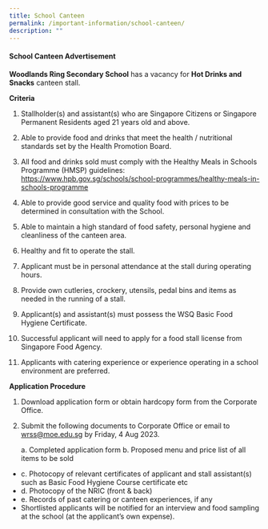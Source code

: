 ```yaml
---
title: School Canteen
permalink: /important-information/school-canteen/
description: ""
---
```

#### School Canteen Advertisement

**Woodlands Ring Secondary School** has a vacancy for **Hot Drinks and Snacks** canteen stall.

**Criteria**
1.	Stallholder(s) and assistant(s) who are Singapore Citizens or Singapore Permanent Residents aged 21 years old and above.

2.	Able to provide food and drinks that meet the health / nutritional standards set by the Health Promotion Board.

3.	All food and drinks sold must comply with the Healthy Meals in Schools Programme (HMSP) guidelines:
https://www.hpb.gov.sg/schools/school-programmes/healthy-meals-in-schools-programme

4.	Able to provide good service and quality food with prices to be determined in consultation with the School.

5.	Able to maintain a high standard of food safety, personal hygiene and cleanliness of the canteen area.

6.	Healthy and fit to operate the stall.

7.	Applicant must be in personal attendance at the stall during operating hours.

8.	Provide own cutleries, crockery, utensils, pedal bins and items as needed in the running of a stall.

9.	Applicant(s) and assistant(s) must possess the WSQ Basic Food Hygiene Certificate.

10.	Successful applicant will need to apply for a food stall license from Singapore Food Agency.

11.	Applicants with catering experience or experience operating in a school environment are preferred.


**Application Procedure**
1.	Download application form or obtain hardcopy form from the Corporate Office.

2.	Submit the following documents to Corporate Office or email to wrss@moe.edu.sg  by Friday, 4 Aug 2023.
	
	a. Completed application form 
  b.	Proposed menu and price list of all items to be sold
* c.	Photocopy of relevant certificates of applicant and stall assistant(s) such as Basic Food Hygiene Course certificate etc 
* d.	Photocopy of the NRIC (front & back)  
* e.	Records of past catering or canteen experiences, if any
* Shortlisted applicants will be notified for an interview and food sampling at the school (at the applicant’s own expense).

